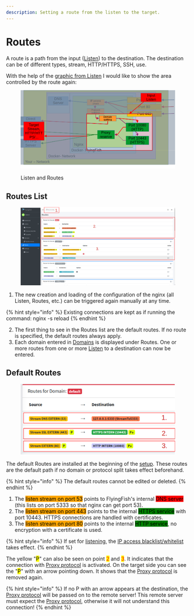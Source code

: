 ```yaml
---
description: Setting a route from the listen to the target.
---
```


# Routes

A route is a path from the input ([Listen](listen/)) to the destination. The destination can be of different types, stream, HTTP/HTTPS, SSH, use.

With the help of the [graphic from Listen](listen/#listen-flow) I would like to show the area controlled by the route again:

<figure><img src="../../.gitbook/assets/routes_listenflow.png" alt=""><figcaption><p>Listen and Routes</p></figcaption></figure>

## Routes List

<figure><img src="../../.gitbook/assets/routes_list.png" alt=""><figcaption></figcaption></figure>

1. The new creation and loading of the configuration of the nginx (all Listen, Routes, etc.) can be triggered again manually at any time.

{% hint style="info" %}
Existing connections are kept as if running the command: nginx -s reload
{% endhint %}

2. The first thing to see in the Routes list are the default routes. If no route is specified, the default routes always apply.
3. Each domain entered in [Domains](domains/) is displayed under Routes. One or more routes from one or more [Listen](listen/) to a destination can now be entered.

## Default Routes



<figure><img src="../../.gitbook/assets/routes_defaults.png" alt=""><figcaption></figcaption></figure>

The default Routes are installed at the beginning of the [setup](../installation/). These routes are the default path if no domain or protocol split takes effect beforehand.

{% hint style="info" %}
The default routes cannot be edited or deleted.
{% endhint %}

1. The <mark style="background-color:orange;">listen stream on port 53</mark> points to FlyingFish's internal <mark style="background-color:red;">DNS server</mark> (this lists on port 5333 so that nginx can get port 53).&#x20;
2. The <mark style="background-color:orange;">listen stream on port 443</mark> points to the internal <mark style="background-color:green;">HTTPS service</mark> with port 10443. HTTPS connections are handled with certificates.
3. The <mark style="background-color:orange;">listen stream on port 80</mark> points to the internal <mark style="background-color:green;">HTTP service</mark>, no encryption with a certificate is used.&#x20;

{% hint style="info" %}
If set for [listening](listen/), the [IP access blacklist/whitelist](ip-access.md) takes effect.
{% endhint %}

The yellow "<mark style="background-color:yellow;">P</mark>" can also be seen on point <mark style="color:red;">2</mark> and <mark style="color:red;">3</mark>. It indicates that the connection with [Proxy protocol](listen/proxy-protocol.md) is activated. On the target side you can see the "<mark style="background-color:yellow;">P</mark>" with an arrow pointing down. It shows that the [Proxy protocol](listen/proxy-protocol.md) is removed again.

{% hint style="info" %}
If no P with an arrow appears at the destination, the [Proxy protocol](listen/proxy-protocol.md) will be passed on to the remote server! This remote server must expect the [Proxy protocol](listen/proxy-protocol.md), otherwise it will not understand this connection!
{% endhint %}

